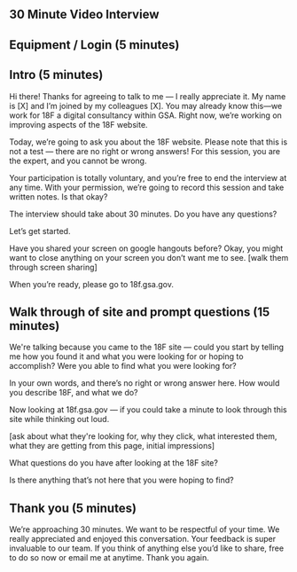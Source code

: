 ## 30 Minute Video Interview

## Equipment / Login (5 minutes)

## Intro (5 minutes)

Hi there! Thanks for agreeing to talk to me — I really appreciate it. My name is [X] and I’m joined by my colleagues [X]. You may already know this—we work for 18F a digital consultancy within GSA. Right now, we’re working on improving aspects of the 18F website.

Today, we’re going to ask you about the 18F website. Please note that this is not a test — there are no right or wrong answers! For this session, you are the expert, and you cannot be wrong.

Your participation is totally voluntary, and you’re free to end the interview at any time. With your permission, we’re going to record this session and take written notes. Is that okay?

The interview should take about 30 minutes. Do you have any questions?

Let’s get started.

Have you shared your screen on google hangouts before? Okay, you might want to close anything on your screen you don’t want me to see. [walk them through screen sharing]

When you’re ready, please go to 18f.gsa.gov.

## Walk through of site and prompt questions (15 minutes)

We're talking because you came to the 18F site — could you start by telling me how you found it and what you were looking for or hoping to accomplish? Were you able to find what you were looking for?

In your own words, and there’s no right or wrong answer here. How would you describe 18F, and what we do?

Now looking at 18f.gsa.gov — if you could take a minute to look through this site while thinking out loud.

[ask about what they're looking for, why they click, what interested them, what they are getting from this page, initial impressions]

What questions do you have after looking at the 18F site?

Is there anything that’s not here that you were hoping to find?

## Thank you (5 minutes)

We’re approaching 30 minutes. We want to be respectful of your time. We really appreciated and enjoyed this conversation. Your feedback is super invaluable to our team. If you think of anything else you’d like to share, free to do so now or email me at anytime. Thank you again.
